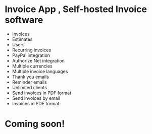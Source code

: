 # Invoice App , Self-hosted Invoice software

- Invoices
- Estimates
- Users
- Recurring invoices
- PayPal integration
- Authorize.Net integration
- Multiple currencies
- Multiple invoice languages
- Thank you emails
- Reminder emails
- Unlimited clients
- Send invoices in PDF format
- Send invoices by email
- Invoices in PDF format


# Coming soon!